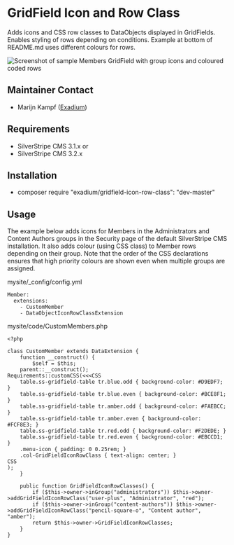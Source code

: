 GridField Icon and Row Class
=================
Adds icons and CSS row classes to DataObjects displayed in GridFields. Enables styling of rows depending on conditions. Example at bottom of README.md uses different colours for rows.

![Screenshot of sample Members GridField with group icons and coloured coded rows](http://www.exadium.com/assets/external/silverstripe-gridfield-icon-row-class-module.png)

## Maintainer Contact
* Marijn Kampf ([Exadium](https://github.com/marijnkampf/GridField-Icon-Row-Class))

## Requirements
* SilverStripe CMS 3.1.x
or 
* SilverStripe CMS 3.2.x

## Installation
* composer require "exadium/gridfield-icon-row-class": "dev-master"


## Usage
The example below adds icons for Members in the Administrators and Content Authors groups in the Security page of the default SilverStripe CMS installation. It also adds colour (using CSS class) to Member rows depending on their group. Note that the order of the CSS declarations ensures that high priority colours are shown even when multiple groups are assigned.

mysite/_config/config.yml
````
Member:
  extensions:
    - CustomMember
    - DataObjectIconRowClassExtension
````

mysite/code/CustomMembers.php
````
<?php

class CustomMember extends DataExtension {
	function __construct() {
		$self = $this;
    parent::__construct();
Requirements::customCSS(<<<CSS
	table.ss-gridfield-table tr.blue.odd { background-color: #D9EDF7; }
	table.ss-gridfield-table tr.blue.even { background-color: #BCE8F1; }
	table.ss-gridfield-table tr.amber.odd { background-color: #FAEBCC; }
	table.ss-gridfield-table tr.amber.even { background-color: #FCF8E3; }
	table.ss-gridfield-table tr.red.odd { background-color: #F2DEDE; }
	table.ss-gridfield-table tr.red.even { background-color: #EBCCD1; }
	.menu-icon { padding: 0 0.25rem; }
	.col-GridFieldIconRowClass { text-align: center; }
CSS
);
	}

	public function GridFieldIconRowClasses() {
		if ($this->owner->inGroup("administrators")) $this->owner->addGridFieldIconRowClass("user-plus", "Administrator", "red");
		if ($this->owner->inGroup("content-authors")) $this->owner->addGridFieldIconRowClass("pencil-square-o", "Content author", "amber");
		return $this->owner->GridFieldIconRowClasses;
	}
}
````